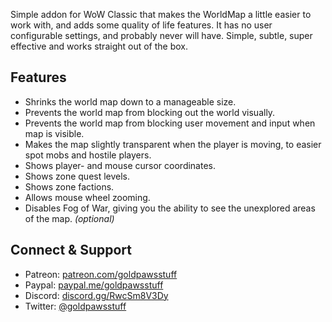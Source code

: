Simple addon for WoW Classic that makes the WorldMap a little easier to work with, and adds some quality of life features. It has no user configurable settings, and probably never will have. Simple, subtle, super effective and works straight out of the box.

## Features
* Shrinks the world map down to a manageable size.
* Prevents the world map from blocking out the world visually.
* Prevents the world map from blocking user movement and input when map is visible.
* Makes the map slightly transparent when the player is moving, to easier spot mobs and hostile players.
* Shows player- and mouse cursor coordinates.
* Shows zone quest levels.
* Shows zone factions.
* Allows mouse wheel zooming.
* Disables Fog of War, giving you the ability to see the unexplored areas of the map. _(optional)_

## Connect & Support
* Patreon: [patreon.com/goldpawsstuff](https://www.patreon.com/goldpawsstuff)
* Paypal: [paypal.me/goldpawsstuff](https://www.paypal.me/goldpawsstuff)
* Discord: [discord.gg/RwcSm8V3Dy](https://discord.gg/RwcSm8V3Dy)
* Twitter: [@goldpawsstuff](https://twitter.com/goldpawsstuff)
